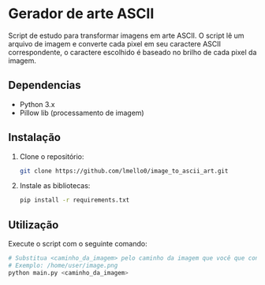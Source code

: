 # Gerador de arte ASCII

Script de estudo para transformar imagens em arte ASCII. O script lê um arquivo
de imagem e converte cada pixel em seu caractere ASCII correspondente, o caractere
escolhido é baseado no brilho de cada pixel da imagem.

## Dependencias

- Python 3.x
- Pillow lib (processamento de imagem)

## Instalação

1. Clone o repositório:

   ```bash
   git clone https://github.com/lmello0/image_to_ascii_art.git
   ```

2. Instale as bibliotecas:
   ```bash
   pip install -r requirements.txt
   ```

## Utilização

Execute o script com o seguinte comando:

```bash
# Substitua <caminho_da_imagem> pelo caminho da imagem que você que converter
# Exemplo: /home/user/image.png
python main.py <caminho_da_imagem>
```
